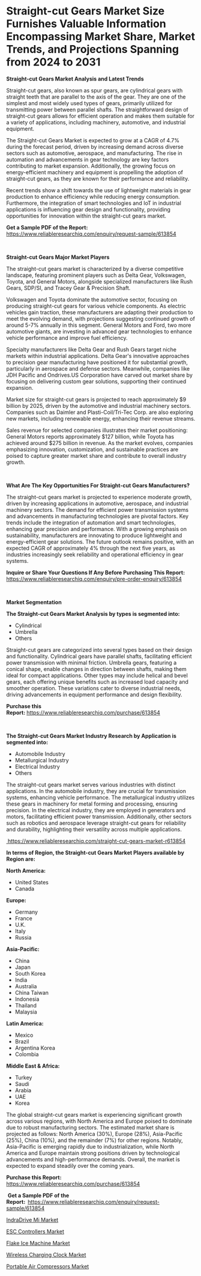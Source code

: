 <p><h1>Straight-cut Gears Market Size Furnishes Valuable Information Encompassing Market Share, Market Trends, and Projections Spanning from 2024 to 2031</h1></p><p><strong>Straight-cut Gears Market Analysis and Latest Trends</strong></p>
<p><p>Straight-cut gears, also known as spur gears, are cylindrical gears with straight teeth that are parallel to the axis of the gear. They are one of the simplest and most widely used types of gears, primarily utilized for transmitting power between parallel shafts. The straightforward design of straight-cut gears allows for efficient operation and makes them suitable for a variety of applications, including machinery, automotive, and industrial equipment.</p><p>The Straight-cut Gears Market is expected to grow at a CAGR of 4.7% during the forecast period, driven by increasing demand across diverse sectors such as automotive, aerospace, and manufacturing. The rise in automation and advancements in gear technology are key factors contributing to market expansion. Additionally, the growing focus on energy-efficient machinery and equipment is propelling the adoption of straight-cut gears, as they are known for their performance and reliability.</p><p>Recent trends show a shift towards the use of lightweight materials in gear production to enhance efficiency while reducing energy consumption. Furthermore, the integration of smart technologies and IoT in industrial applications is influencing gear design and functionality, providing opportunities for innovation within the straight-cut gears market.</p></p>
<p><strong>Get a Sample PDF of the Report:&nbsp;</strong> <a href="https://www.reliableresearchiq.com/enquiry/request-sample/613854?utm_campaign=1137&utm_medium=2&utm_source=Github&utm_content=ia&utm_term=30092024&utm_id=straight-cut-gears">https://www.reliableresearchiq.com/enquiry/request-sample/613854</a></p>
<p>&nbsp;</p>
<p><strong>Straight-cut Gears Major Market Players</strong></p>
<p><p>The straight-cut gears market is characterized by a diverse competitive landscape, featuring prominent players such as Delta Gear, Volkswagen, Toyota, and General Motors, alongside specialized manufacturers like Rush Gears, SDP/SI, and Tracey Gear & Precision Shaft. </p><p>Volkswagen and Toyota dominate the automotive sector, focusing on producing straight-cut gears for various vehicle components. As electric vehicles gain traction, these manufacturers are adapting their production to meet the evolving demand, with projections suggesting continued growth of around 5-7% annually in this segment. General Motors and Ford, two more automotive giants, are investing in advanced gear technologies to enhance vehicle performance and improve fuel efficiency.</p><p>Specialty manufacturers like Delta Gear and Rush Gears target niche markets within industrial applications. Delta Gear's innovative approaches to precision gear manufacturing have positioned it for substantial growth, particularly in aerospace and defense sectors. Meanwhile, companies like JDH Pacific and Ondrives.US Corporation have carved out market share by focusing on delivering custom gear solutions, supporting their continued expansion.</p><p>Market size for straight-cut gears is projected to reach approximately $9 billion by 2025, driven by the automotive and industrial machinery sectors. Companies such as Daimler and Plasti-Coil/Tri-Tec Corp. are also exploring new markets, including renewable energy, enhancing their revenue streams.</p><p>Sales revenue for selected companies illustrates their market positioning: General Motors reports approximately $127 billion, while Toyota has achieved around $275 billion in revenue. As the market evolves, companies emphasizing innovation, customization, and sustainable practices are poised to capture greater market share and contribute to overall industry growth.</p></p>
<p>&nbsp;</p>
<p><strong>What Are The Key Opportunities For Straight-cut Gears Manufacturers?</strong></p>
<p><p>The straight-cut gears market is projected to experience moderate growth, driven by increasing applications in automotive, aerospace, and industrial machinery sectors. The demand for efficient power transmission systems and advancements in manufacturing technologies are pivotal factors. Key trends include the integration of automation and smart technologies, enhancing gear precision and performance. With a growing emphasis on sustainability, manufacturers are innovating to produce lightweight and energy-efficient gear solutions. The future outlook remains positive, with an expected CAGR of approximately 4% through the next five years, as industries increasingly seek reliability and operational efficiency in gear systems.</p></p>
<p><strong>Inquire or Share Your Questions If Any Before Purchasing This Report:</strong> <a href="https://www.reliableresearchiq.com/enquiry/pre-order-enquiry/613854?utm_campaign=1137&utm_medium=2&utm_source=Github&utm_content=ia&utm_term=30092024&utm_id=straight-cut-gears">https://www.reliableresearchiq.com/enquiry/pre-order-enquiry/613854</a></p>
<p>&nbsp;</p>
<p><strong>Market Segmentation</strong></p>
<p><strong>The Straight-cut Gears Market Analysis by types is segmented into:</strong></p>
<p><ul><li>Cylindrical</li><li>Umbrella</li><li>Others</li></ul></p>
<p><p>Straight-cut gears are categorized into several types based on their design and functionality. Cylindrical gears have parallel shafts, facilitating efficient power transmission with minimal friction. Umbrella gears, featuring a conical shape, enable changes in direction between shafts, making them ideal for compact applications. Other types may include helical and bevel gears, each offering unique benefits such as increased load capacity and smoother operation. These variations cater to diverse industrial needs, driving advancements in equipment performance and design flexibility.</p></p>
<p><strong>Purchase this Report:&nbsp;</strong><a href="https://www.reliableresearchiq.com/purchase/613854?utm_campaign=1137&utm_medium=2&utm_source=Github&utm_content=ia&utm_term=30092024&utm_id=straight-cut-gears">https://www.reliableresearchiq.com/purchase/613854</a></p>
<p>&nbsp;</p>
<p><strong>The Straight-cut Gears Market Industry Research by Application is segmented into:</strong></p>
<p><ul><li>Automobile Industry</li><li>Metallurgical Industry</li><li>Electrical Industry</li><li>Others</li></ul></p>
<p><p>The straight-cut gears market serves various industries with distinct applications. In the automobile industry, they are crucial for transmission systems, enhancing vehicle performance. The metallurgical industry utilizes these gears in machinery for metal forming and processing, ensuring precision. In the electrical industry, they are employed in generators and motors, facilitating efficient power transmission. Additionally, other sectors such as robotics and aerospace leverage straight-cut gears for reliability and durability, highlighting their versatility across multiple applications.</p></p>
<p><a href="https://www.reliableresearchiq.com/straight-cut-gears-market-r613854?utm_campaign=1137&utm_medium=2&utm_source=Github&utm_content=ia&utm_term=30092024&utm_id=straight-cut-gears">&nbsp;https://www.reliableresearchiq.com/straight-cut-gears-market-r613854</a></p>
<p><strong>In terms of Region, the Straight-cut Gears Market Players available by Region are:</strong></p>
<p>
    <p> <strong> North America: </strong>
        <ul>
            <li>United States</li>
            <li>Canada</li>
        </ul>
        </p> 
    <p> <strong> Europe: </strong>
        <ul>
            <li>Germany</li>
            <li>France</li>
            <li>U.K.</li>
            <li>Italy</li>
            <li>Russia</li>
        </ul>
        </p> 
    <p> <strong> Asia-Pacific: </strong>
        <ul>
            <li>China</li>
            <li>Japan</li>
            <li>South Korea</li>
            <li>India</li>
            <li>Australia</li>
            <li>China Taiwan</li>
            <li>Indonesia</li>
            <li>Thailand</li>
            <li>Malaysia</li>
        </ul>
        </p> 
    <p> <strong> Latin America: </strong>
        <ul>
            <li>Mexico</li>
            <li>Brazil</li>
            <li>Argentina Korea</li>
            <li>Colombia</li>
        </ul>
        </p> 
    <p> <strong> Middle East & Africa: </strong>
        <ul>
            <li>Turkey</li>
            <li>Saudi</li>
            <li>Arabia</li>
            <li>UAE</li>
            <li>Korea</li>
        </ul>
    </p>
    </p>
<p><p>The global straight-cut gears market is experiencing significant growth across various regions, with North America and Europe poised to dominate due to robust manufacturing sectors. The estimated market share is projected as follows: North America (30%), Europe (28%), Asia-Pacific (25%), China (10%), and the remainder (7%) for other regions. Notably, Asia-Pacific is emerging rapidly due to industrialization, while North America and Europe maintain strong positions driven by technological advancements and high-performance demands. Overall, the market is expected to expand steadily over the coming years.</p></p>
<p><strong>Purchase this Report: </strong><a href="https://www.reliableresearchiq.com/purchase/613854?utm_campaign=1137&utm_medium=2&utm_source=Github&utm_content=ia&utm_term=30092024&utm_id=straight-cut-gears">https://www.reliableresearchiq.com/purchase/613854</a></p>
<p>&nbsp;<strong>Get a Sample PDF of the Report:&nbsp;&nbsp;</strong><a href="https://www.reliableresearchiq.com/enquiry/request-sample/613854?utm_campaign=1137&utm_medium=2&utm_source=Github&utm_content=ia&utm_term=30092024&utm_id=straight-cut-gears">https://www.reliableresearchiq.com/enquiry/request-sample/613854</a></p>
<p><strong></strong></p>
<p><p><a href="https://github.com/Greiszane475/Market-Research-Report-List-1/blob/main/indradrive-mi-market.md?utm_campaign=1137&utm_medium=2&utm_source=Github&utm_content=ia&utm_term=30092024&utm_id=straight-cut-gears">IndraDrive Mi Market</a></p><p><a href="https://issuu.com/reportprime-2/docs/esc-controllers-market-size-2030.pp_07e5836d86792b?utm_campaign=1137&utm_medium=2&utm_source=Github&utm_content=ia&utm_term=30092024&utm_id=straight-cut-gears">ESC Controllers Market</a></p><p><a href="https://www.linkedin.com/pulse/flake-ice-machine-market-size-growth-trends-industry-analysis-ztmfe?utm_campaign=1137&utm_medium=2&utm_source=Github&utm_content=ia&utm_term=30092024&utm_id=straight-cut-gears">Flake Ice Machine Market</a></p><p><a href="https://issuu.com/reportprime-2/docs/wireless-charging-clock-market-size_29b16bec4f0ed8?utm_campaign=1137&utm_medium=2&utm_source=Github&utm_content=ia&utm_term=30092024&utm_id=straight-cut-gears">Wireless Charging Clock Market</a></p><p><a href="https://www.linkedin.com/pulse/portable-air-compressors-market-size-share-analysis-growth-7hgte?utm_campaign=1137&utm_medium=2&utm_source=Github&utm_content=ia&utm_term=30092024&utm_id=straight-cut-gears">Portable Air Compressors Market</a></p></p>